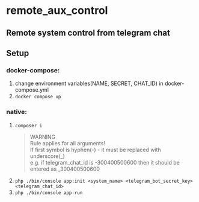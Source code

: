 # remote_aux_control

## Remote system control from telegram chat

## Setup

### docker-compose:

1. change environment variables(NAME, SECRET, CHAT_ID) in docker-compose.yml
2. `docker compose up`

### native:

1. `composer i`
   > WARNING  
   Rule applies for all arguments!  
   If first symbol is hyphen(-) - it must be replaced with underscore(_)  
   e.g. if telegram_chat_id is -300400500600 then it should be entered as _300400500600
2. `php ./bin/console app:init <system_name> <telegram_bot_secret_key> <telegram_chat_id>`
3. `php ./bin/console app:run`